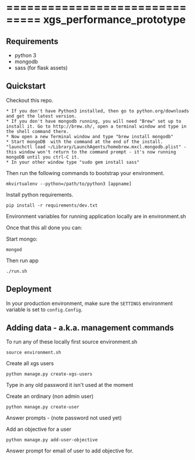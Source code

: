 ===============================
xgs_performance_prototype
===============================


Requirements
------------
- python 3
- mongodb
- sass (for flask assets)

Quickstart
----------

Checkout this repo.

```
* If you don't have Python3 installed, then go to python.org/downloads and get the latest version.
* If you don't have mongodb running, you will need "Brew" set up to install it. Go to http://brew.sh/, open a terminal window and type in the shell command there.
* Now open a new Terminal window and type "brew install mongodb"
* Start mongoDB  with the command at the end of the install. "launchctl load ~/Library/LaunchAgents/homebrew.mxcl.mongodb.plist" - this window won't return to the command prompt - it's now running mongoDB until you ctrl-C it.
* In your other window type "sudo gem install sass"
```

Then run the following commands to bootstrap your environment.

```
mkvirtualenv --python=/path/to/python3 [appname]
```

Install python requirements.
```
pip install -r requirements/dev.txt
```

Environment variables for running application locally are in environment.sh

Once that this all done you can:

Start mongo:
```
mongod
```

Then run app
```
./run.sh
```

Deployment
----------

In your production environment, make sure the ``SETTINGS`` environment variable is set to ``config.Config``.


Adding data - a.k.a. management commands
----------------------------------------

To run any of these locally first source environment.sh

```
source environment.sh
```

Create all xgs users
```
python manage.py create-xgs-users
```
Type in any old password it isn't used at the moment

Create an ordinary (non admin user)
```
python manage.py create-user
```
Answer prompts - (note password not used yet)

Add an objective for a user
```
python manage.py add-user-objective
```
Answer prompt for email of user to add objective for.
